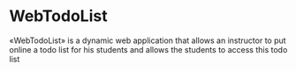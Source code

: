 # WebTodoList
«WebTodoList» is a dynamic web application that allows an instructor to put online a todo list for his students and allows the students to access this todo list
